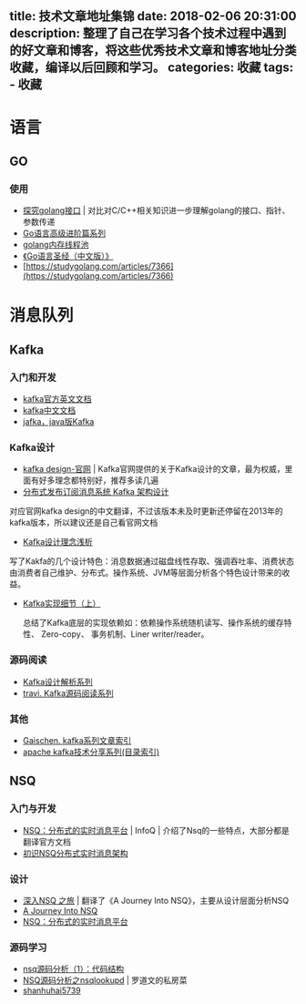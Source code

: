 title: 技术文章地址集锦
date: 2018-02-06 20:31:00
description: 整理了自己在学习各个技术过程中遇到的好文章和博客，将这些优秀技术文章和博客地址分类收藏，编译以后回顾和学习。
categories: 收藏
tags:
    - 收藏
---
# 语言
## GO
### 使用
- [探究golang接口](https://studygolang.com/articles/2566) |  对比对C/C++相关知识进一步理解golang的接口、指针、参数传递   
- [Go语言高级进阶篇系列](http://blog.csdn.net/column/details/gosenior.html?&page=2)
- [golang内存线程池](https://liudanking.com/arch/golang-multi-level-memory-pool-design-implementation/?hmsr=toutiao.io&utm_medium=toutiao.io&utm_source=toutiao.io)
- [《Go语言圣经（中文版）》](https://books.studygolang.com/gopl-zh/)
- [https://studygolang.com/articles/7366](https://studygolang.com/articles/7366)

# 消息队列
## Kafka
### 入门和开发
  - [kafka官方英文文档](https://kafka.apache.org/documentation/)  
  - [kafka中文文档](http://www.orchome.com/kafka/index?spm=a2c4e.11153940.blogcont69501.5.6b095fb6Ku7S1K)    
  - [jafka，java版Kafka](https://github.com/adyliu/jafka)
  
### Kafka设计
  - [kafka design-官网](http://kafka.apache.org/design.html) | Kafka官网提供的关于Kafka设计的文章，最为权威，里面有好多理念都特别好，推荐多读几遍
  - [分布式发布订阅消息系统 Kafka 架构设计](http://www.oschina.net/translate/kafka-design) 
  
  对应官网kafka design的中文翻译，不过该版本未及时更新还停留在2013年的kafka版本，所以建议还是自己看官网文档
  - [Kafka设计理念浅析](http://rockybean.github.io/2012/07/30/jafka-design/?spm=a2c4e.11153940.blogcont69501.28.6b095fb674F3ju) 
  
  写了Kakfa的几个设计特色：消息数据通过磁盘线性存取、强调吞吐率、消费状态由消费者自己维护、分布式。操作系统、JVM等层面分析各个特色设计带来的收益。
  
  - [Kafka实现细节（上）](https://my.oschina.net/ielts0909/blog/94153)
   
    总结了Kafka底层的实现依赖如：依赖操作系统随机读写、操作系统的缓存特性、 Zero-copy、 事务机制、Liner writer/reader。
  
### 源码阅读
- [Kafka设计解析系列](http://www.jasongj.com/tags/Kafka/?spm=a2c4e.11153940.blogcont69501.23.6b095fb6wkUJ2N)
- [travi. Kafka源码阅读系列](http://blog.csdn.net/chunlongyu/article/list/3)


### 其他
 - [Gaischen. kafka系列文章索引](https://my.oschina.net/ielts0909/blog/117489)
 - [apache kafka技术分享系列(目录索引)](http://blog.csdn.net/lizhitao/article/details/39499283)

## NSQ
### 入门与开发
- [NSQ：分布式的实时消息平台](http://www.infoq.com/cn/news/2015/02/nsq-distributed-message-platform/) |  InfoQ  | 介绍了Nsq的一些特点，大部分都是翻译官方文档
- [初识NSQ分布式实时消息架构](http://blog.csdn.net/charn000/article/details/48109665)


### 设计
- [深入NSQ 之旅](https://www.oschina.net/translate/day-22-a-journey-into-nsq?lang=chs&page=1#) | 翻译了《A Journey Into NSQ》，主要从设计层面分析NSQ
- [A Journey Into NSQ](https://blog.gopheracademy.com/advent-2013/day-22-a-journey-into-nsq/)
- [NSQ：分布式的实时消息平台](http://www.infoq.com/cn/news/2015/02/nsq-distributed-message-platform/) 

### 源码学习
- [nsq源码分析（1）：代码结构](http://blog.csdn.net/shanhuhai5739/article/details/72898646)
- [NSQ源码分析之nsqlookupd](http://luodw.cc/2016/12/13/nsqlookupd/) | 罗道文的私房菜
- [shanhuhai5739](http://my.csdn.net/shanhuhai5739)






